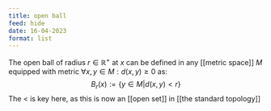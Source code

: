 ```yaml
---
title: open ball
feed: hide
date: 16-04-2023
format: list
---
```



The open ball of radius $r\in\mathbb R^+$ at $x$ can be defined in any [[metric space]] $M$ equipped with metric $\forall x, y \in M: d(x, y)\geq 0$ as: $$B_r(x) := \{y\in M | d(x, y) < r\}$$
The $<$ is key here, as this is now an [[open set]] in [[the standard topology]]